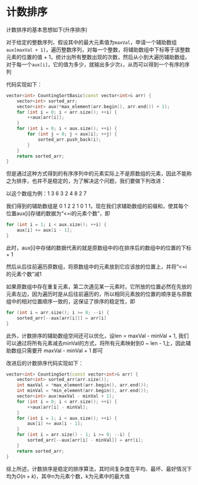 # 计数排序
计数排序的基本思想如下(升序排序)

对于给定的整数序列，假设其中的最大元素值为`maxVal`，申请一个辅助数组`aux[maxVal + 1]`，遍历整数序列，对每一个整数，将辅助数组中下标等于该整数元素的位置的值 + 1，统计出所有整数出现的次数，然后从小到大遍历辅助数组，对于每一个`aux[i]`，它的值为多少，就输出多少次`i`，从而可以得到一个有序的序列

代码实现如下：
```cpp
vector<int> CountingSortBasic(const vector<int>& arr) {
    vector<int> sorted_arr;
    vector<int> aux(*max_element(arr.begin(), arr.end()) + 1);
    for (int i = 0; i < arr.size(); ++i) {
        ++aux[arr[i]];
    }
    for (int i = 0; i < aux.size(); ++i) {
        for (int j = 0; j < aux[i]; ++j) {
            sorted_arr.push_back(i);
        }
    }
    return sorted_arr;
}
```
但是通过这种方式得到的有序序列中的元素实际上不是原数组的元素，因此不能称之为排序，也并不是稳定的，为了解决这个问题，我们要做下列改进：

以这个数组为例：1 3 6 3 2 4 8 2 7

我们得到的辅助数组是 0 1 2 2 1 0 1 1，现在我们求辅助数组的前缀和，使其每个位置aux[i]存储的数据为“<=i的元素个数”，即
```cpp
for (int i = 1; i < aux.size(); ++i) {
    aux[i] += aux[i - 1];
}
```
此时，aux[i]中存储的数据代表的就是原数组中的i在排序后的数组中的位置的下标 + 1

然后从后往前遍历原数组，将原数组中的元素放到它应该放的位置上，并将“<=i的元素个数”减1

如果原数组中存在重复元素，第二次遇见某一元素时，它所放的位置必然在先放的元素左边，因为遍历时是从后往前遍历的，所以相同元素放的位置的顺序是与原数组中的相对位置顺序一致的，这保证了排序的稳定性，即
```cpp
for (int i = arr.size(); i >= 0; --i) {
    sorted_arr[--aux[arr[i]]] = arr[i]
}
```

此外，计数排序的辅助数组空间还可以优化，设len = maxVal - minVal + 1, 我们可以通过将所有元素减去minVal的方式，将所有元素映射到0 ~ len - 1上，因此辅助数组只需要开 maxVal - minVal + 1 即可

改进后的计数排序代码实现如下：

```cpp
vector<int> CountingSort(const vector<int>& arr) {
    vector<int> sorted_arr(arr.size());
    int maxVal = *max_element(arr.begin(), arr.end());
    int minVal = *min_element(arr.begin(), arr.end());
    vector<int> aux(maxVal - minVal + 1);
    for (int i = 0; i < arr.size(); ++i) {
        ++aux[arr[i] - minVal];
    }
    for (int i = 1; i < aux.size(); ++i) {
        aux[i] += aux[i - 1];
    }
    for (int i = arr.size() - 1; i >= 0; --i) {
        sorted_arr[--aux[arr[i] - minVal]] = arr[i];
    }
    return sorted_arr;
}
```
综上所述，计数排序是稳定的排序算法，其时间复杂度在平均、最坏、最好情况下均为$O(n + k)$，其中n为元素个数，k为元素中的最大值